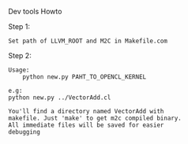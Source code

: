 Dev tools Howto

Step 1:

	Set path of LLVM_ROOT and M2C in Makefile.com

Step 2:
	
	Usage:
		python new.py PAHT_TO_OPENCL_KERNEL

	e.g:
	python new.py ../VectorAdd.cl

	You'll find a directory named VectorAdd with 
	makefile. Just 'make' to get m2c compiled binary. 
	All immediate files will be saved for easier
	debugging
